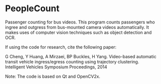 PeopleCount
===========

Passenger counting for bus videos. This program counts passengers who ingree and outgress from bus-mounted camera videos automatically. It makes uses of computer vision techniques such as object detection and OCR.

If using the code for research, cite the following paper:

G Cheng, Y Huang, A Mirzaei, BP Buckles, H Yang. Video-based automatic transit vehicle ingress/egress counting using trajectory clustering. Intelligent Vehicles Symposium Proceedings, 2014

Note: The code is based on Qt and OpenCV2x.
